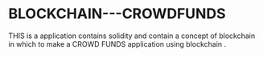 # BLOCKCHAIN---CROWDFUNDS
THIS is a application contains solidity and contain a concept of blockchain in which to make a CROWD FUNDS application using blockchain . 
